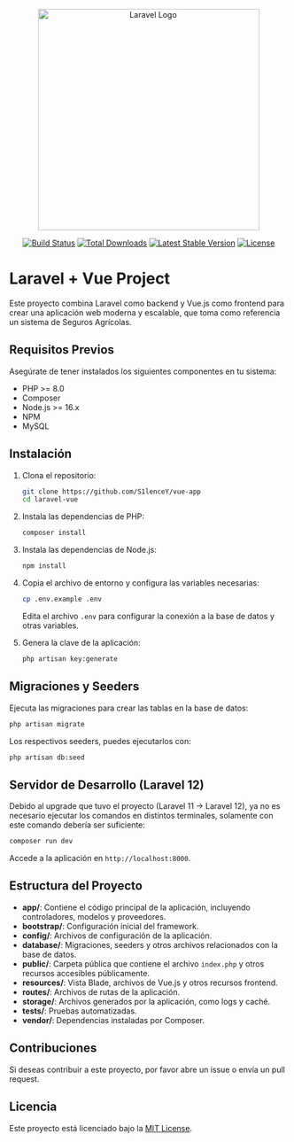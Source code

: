 <p align="center"><a href="https://laravel.com" target="_blank"><img src="https://raw.githubusercontent.com/laravel/art/master/logo-lockup/5%20SVG/2%20CMYK/1%20Full%20Color/laravel-logolockup-cmyk-red.svg" width="400" alt="Laravel Logo"></a></p>

<p align="center">
<a href="https://github.com/laravel/framework/actions"><img src="https://github.com/laravel/framework/workflows/tests/badge.svg" alt="Build Status"></a>
<a href="https://packagist.org/packages/laravel/framework"><img src="https://img.shields.io/packagist/dt/laravel/framework" alt="Total Downloads"></a>
<a href="https://packagist.org/packages/laravel/framework"><img src="https://img.shields.io/packagist/v/laravel/framework" alt="Latest Stable Version"></a>
<a href="https://packagist.org/packages/laravel/framework"><img src="https://img.shields.io/packagist/l/laravel/framework" alt="License"></a>
</p>

# Laravel + Vue Project

Este proyecto combina Laravel como backend y Vue.js como frontend para crear una aplicación web moderna y escalable, que toma como referencia un sistema de Seguros Agrícolas.

## Requisitos Previos

Asegúrate de tener instalados los siguientes componentes en tu sistema:

-   PHP >= 8.0
-   Composer
-   Node.js >= 16.x
-   NPM
-   MySQL

## Instalación

1. Clona el repositorio:

    ```sh
    git clone https://github.com/S1lenceY/vue-app
    cd laravel-vue
    ```

2. Instala las dependencias de PHP:

    ```sh
    composer install
    ```

3. Instala las dependencias de Node.js:

    ```sh
    npm install
    ```

4. Copia el archivo de entorno y configura las variables necesarias:

    ```sh
    cp .env.example .env
    ```

    Edita el archivo `.env` para configurar la conexión a la base de datos y otras variables.

5. Genera la clave de la aplicación:

    ```sh
    php artisan key:generate
    ```

## Migraciones y Seeders

Ejecuta las migraciones para crear las tablas en la base de datos:

```sh
php artisan migrate
```

Los respectivos seeders, puedes ejecutarlos con:

```sh
php artisan db:seed
```

## Servidor de Desarrollo (Laravel 12)

Debido al upgrade que tuvo el proyecto (Laravel 11 -> Laravel 12), ya no es necesario ejecutar los comandos en distintos terminales, solamente con este comando debería ser suficiente:

```sh
composer run dev
```

Accede a la aplicación en `http://localhost:8000`.

## Estructura del Proyecto

-   **app/**: Contiene el código principal de la aplicación, incluyendo controladores, modelos y proveedores.
-   **bootstrap/**: Configuración inicial del framework.
-   **config/**: Archivos de configuración de la aplicación.
-   **database/**: Migraciones, seeders y otros archivos relacionados con la base de datos.
-   **public/**: Carpeta pública que contiene el archivo `index.php` y otros recursos accesibles públicamente.
-   **resources/**: Vista Blade, archivos de Vue.js y otros recursos frontend.
-   **routes/**: Archivos de rutas de la aplicación.
-   **storage/**: Archivos generados por la aplicación, como logs y caché.
-   **tests/**: Pruebas automatizadas.
-   **vendor/**: Dependencias instaladas por Composer.

## Contribuciones

Si deseas contribuir a este proyecto, por favor abre un issue o envía un pull request.

## Licencia

Este proyecto está licenciado bajo la [MIT License](LICENSE).
